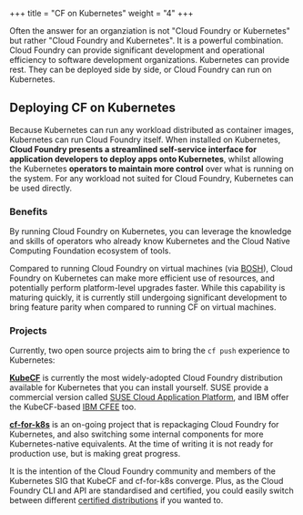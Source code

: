 +++
title = "CF on Kubernetes"
weight = "4"
+++

Often the answer for an organziation is not "Cloud Foundry or Kubernetes" but rather "Cloud Foundry and Kubernetes". It is a powerful combination. Cloud Foundry can provide significant development and operational efficiency to software development organizations. Kubernetes can provide rest. They can be deployed side by side, or Cloud Foundry can run on Kubernetes.


## Deploying CF on Kubernetes

Because Kubernetes can run any workload distributed as container images, Kubernetes can run Cloud Foundry itself. When installed on Kubernetes, **Cloud Foundry presents a streamlined self-service interface for application developers to deploy apps onto Kubernetes**, whilst allowing the Kubernetes **operators to maintain more control** over what is running on the system. For any workload not suited for Cloud Foundry, Kubernetes can be used directly.

### Benefits

By running Cloud Foundry on Kubernetes, you can leverage the knowledge and skills of operators who already know Kubernetes and the Cloud Native Computing Foundation ecosystem of tools.

Compared to running Cloud Foundry on virtual machines (via [BOSH](https://bosh.io)), Cloud Foundry on Kubernetes can make more efficient use of resources, and potentially perform platform-level upgrades faster. While this capability is maturing quickly, it is currently still undergoing significant development to bring feature parity when compared to running CF on virtual machines.

### Projects

Currently, two open source projects aim to bring the `cf push` experience to Kubernetes:

**[KubeCF](https://github.com/cloudfoundry-incubator/kubecf)** is currently the most widely-adopted Cloud Foundry distribution available for Kubernetes that you can install yourself. SUSE provide a commercial version called [SUSE Cloud Application Platform](https://www.suse.com/products/cloud-application-platform/), and IBM offer the KubeCF-based [IBM CFEE](https://www.ibm.com/uk-en/cloud/cloud-foundry) too.

**[cf-for-k8s](https://github.com/cloudfoundry/cf-for-k8s)** is an on-going project that is repackaging Cloud Foundry for Kubernetes, and also switching some internal components for more Kubernetes-native equivalents. At the time of writing it is not ready for production use, but is making great progress.

It is the intention of the Cloud Foundry community and members of the Kubernetes SIG that KubeCF and cf-for-k8s converge. Plus, as the Cloud Foundry CLI and API are standardised and certified, you could easily switch between different [certified distributions](https://www.cloudfoundry.org/thefoundry/#cert-distros) if you wanted to.
